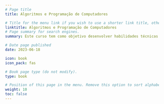 ```yaml
---
# Page title
title: Algoritmos e Programação de Computadores 

# Title for the menu link if you wish to use a shorter link title, otherwise remove this option.
linktitle: Algoritmos e Programação de Computadores
# Page summary for search engines.
summary: Este curso tem como objetivo desenvolver habilidades técnicas no aluno para que ele seja capaz de aplicar na solução de problemas através da implementação de algoritmos em linguagem de programação.

# Date page published
date: 2023-06-18

icon: book
icon_pack: fas

# Book page type (do not modify).
type: book

# Position of this page in the menu. Remove this option to sort alphabetically.
weight: 10
toc: false
---
```

